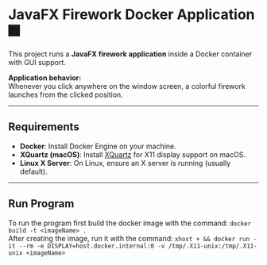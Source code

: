 # JavaFX Firework Docker Application 🎆

This project runs a **JavaFX firework application** inside a Docker container with GUI support. 

**Application behavior:**  
Whenever you click anywhere on the window screen, a colorful firework launches from the clicked position.

---

## Requirements

- **Docker**: Install Docker Engine on your machine.
- **XQuartz (macOS)**: Install [XQuartz](https://www.xquartz.org/) for X11 display support on macOS.
- **Linux X Server**: On Linux, ensure an X server is running (usually default).

---

## Run Program
To run the program first build the docker image with the command: ```docker build -t <imageName> .``` <br>
After creating the image, run it with the command: ```xhost + && docker run -it --rm -e DISPLAY=host.docker.internal:0 -v /tmp/.X11-unix:/tmp/.X11-unix <imageName>```

